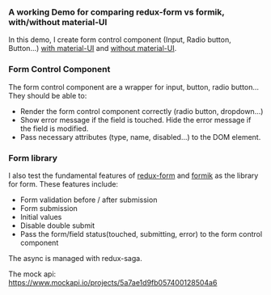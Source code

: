### A working Demo for comparing redux-form vs formik, with/without material-UI

In this demo, I create form control component (Input, Radio button, Button...) [with material-UI](https://github.com/AlbertWhite/react-demos/tree/master/demo39-formic-materialUI-vs-reduxform/src/formComponent/material-ui) and [without material-UI](https://github.com/AlbertWhite/react-demos/tree/master/demo39-formic-materialUI-vs-reduxform/src/formComponent/native).

### Form Control Component

The form control component are a wrapper for input, button, radio button... They should be able to:

- Render the form control component correctly (radio button, dropdown...)
- Show error message if the field is touched. Hide the error message if the field is modified.
- Pass necessary attributes (type, name, disabled...) to the DOM element.

### Form library

I also test the fundamental features of [redux-form](https://redux-form.com/8.1.0/) and [formik](https://jaredpalmer.com/formik/) as the library for form. These features include:

- Form validation before / after submission
- Form submission
- Initial values
- Disable double submit
- Pass the form/field status(touched, submitting, error) to the form control component

The async is managed with redux-saga.

The mock api: https://www.mockapi.io/projects/5a7ae1d9fb057400128504a6
